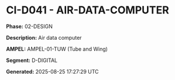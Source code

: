 # CI-D041 - AIR-DATA-COMPUTER

**Phase:** 02-DESIGN

**Description:** Air data computer

**AMPEL:** AMPEL-01-TUW (Tube and Wing)

**Segment:** D-DIGITAL

**Generated:** 2025-08-25 17:27:29 UTC
